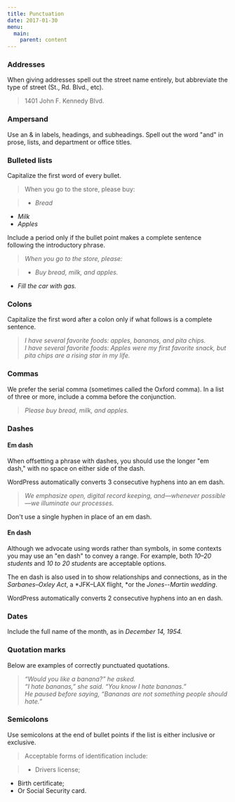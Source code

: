 ```yaml
---
title: Punctuation
date: 2017-01-30
menu:
  main:
    parent: content
---
```



### Addresses
When giving addresses spell out the street name entirely, but abbreviate the type of street (St., Rd. Blvd., etc).

>1401 John F. Kennedy Blvd.

### Ampersand
Use an &amp; in labels, headings, and subheadings. Spell out the word "and" in prose, lists, and department or office titles.

### Bulleted lists
Capitalize the first word of every bullet.

>When you go to the store, please buy:

>* *Bread*
* *Milk*  
* *Apples*  

Include a period only if the bullet point makes a complete sentence following the introductory phrase.

>*When you go to the store, please:*

>* *Buy bread, milk, and apples.*
* *Fill the car with gas.*

### Colons
Capitalize the first word after a colon only if what follows is a complete sentence.

>*I have several favorite foods: apples, bananas, and pita chips.*  
*I have several favorite foods: Apples were my first favorite snack, but pita chips are a rising star in my life.*

### Commas
We prefer the serial comma (sometimes called the Oxford comma). In a list of three or more, include a comma before the conjunction.

>*Please buy bread, milk, and apples.*

### Dashes
#### Em dash

When offsetting a phrase with dashes, you should use the longer "em dash," with no space on either side of the dash.

WordPress automatically converts 3 consecutive hyphens into an em dash.

>*We emphasize open, digital record keeping, and&mdash;whenever possible&mdash;we illuminate our processes.*

Don't use a single hyphen in place of an em dash.

#### En dash
Although we advocate using words rather than symbols, in some contexts you may use an "en dash" to convey a range. For example, both *10–20 students* and *10 to 20 students* are acceptable options.

The en dash is also used in to show relationships and connections, as in the *Sarbanes&ndash;Oxley Act*, a *JFK&ndash;LAX flight, *or the *Jones--Martin wedding*.

WordPress automatically converts 2 consecutive hyphens into an en dash.

### Dates
Include the full name of the month, as in *December 14, 1954.*

### Quotation marks
Below are examples of correctly punctuated quotations.

>*“Would you like a banana?” he asked.*  
*“I hate bananas,” she said. “You know I hate bananas.”*  
*He paused before saying, “Bananas are not something people should hate.”*

### Semicolons
Use semicolons at the end of bullet points if the list is either inclusive or exclusive.

>Acceptable forms of identification include:

>* Drivers license;
* Birth certificate;
* Or Social Security card.
